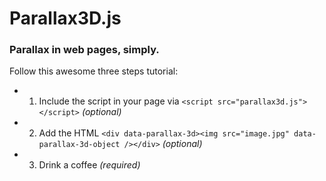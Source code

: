 # Parallax3D.js

### Parallax in web pages, simply.

Follow this awesome three steps tutorial:

* 1) Include the script in your page via `<script src="parallax3d.js"></script>` *(optional)*
* 2) Add the HTML `<div data-parallax-3d><img src="image.jpg" data-parallax-3d-object /></div>` *(optional)*
* 3) Drink a coffee *(required)*